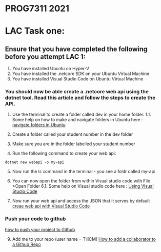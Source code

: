 # PROG7311 2021

# LAC Task one:
## Ensure that you have completed the following before you attempt LAC 1:
1. You have installed Ubuntu on Hyper-V
2. You have installed the .netcore SDK on your  Ubuntu Virtual Machine 
3. You have installed Visual Studio Code on Ubuntu Virtual Machine 

### You should now be able create a .netcore web api using the dotnet tool. Read this article and follow the steps to create the API. 

1. Use the terminal to create a folder called dev in your home folder. 
1.1. Some help on how to make and navigate folders in Ubuntu here :
[navigate folders in Ubuntu](https://www.codegrepper.com/code-examples/shell/how+to+navigate+to+a+folder+in+terminal+ubuntu)

2. Create a folder called your student number in the dev folder 

4. Make sure you are in the folder labelled your student number 
5. Run the following command to create your web api:

```dotnet new webapi -o my-api```

5. Now run the ls command in the terminal - you see a foldr called my-api
6. You can now open the folder from within Visual studio code with File >Open Folder 
6.1. Some help on Visual studio code here : 
[Using Visual Studio Code](https://stackoverflow.com/questions/51151953/how-to-open-folder-in-new-vs-code-instance-by-right-clicking-on-the-folder#:~:text=This%20extension%20allows%20you%20to,in%20a%20new%20vscode%20window.&text=You%20can%20go%20via%20File,open%20the%20second%20folder%20there.&text=cmd%20prompt%20will%20open%20with%20the%20folder%20URL)

8. Now  run your web api and access the JSON that it serves by default
[creae web api with Visual Studio Code](https://www.youtube.com/watch?v=UG1AdlmrJGQ)

### Push your code to github 
[how to push your project to Github](https://www.youtube.com/watch?v=KlggT7ZjKOw)

9. Add me to your repo (user name = TillCM)
[How to add a collaborator to a Github Repo](https://docs.github.com/en/github/setting-up-and-managing-your-github-user-account/inviting-collaborators-to-a-personal-repository)
